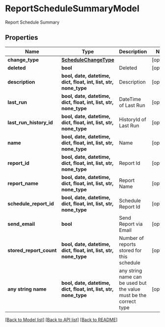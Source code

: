 # ReportScheduleSummaryModel

Report Schedule Summary

## Properties
Name | Type | Description | Notes
------------ | ------------- | ------------- | -------------
**change_type** | [**ScheduleChangeType**](ScheduleChangeType.md) |  | [optional] 
**deleted** | **bool** | Deleted | [optional] 
**description** | **bool, date, datetime, dict, float, int, list, str, none_type** | Description | [optional] 
**last_run** | **bool, date, datetime, dict, float, int, list, str, none_type** | DateTime of Last Run | [optional] 
**last_run_history_id** | **bool, date, datetime, dict, float, int, list, str, none_type** | HistoryId of Last Run | [optional] 
**name** | **bool, date, datetime, dict, float, int, list, str, none_type** | Name | [optional] 
**report_id** | **bool, date, datetime, dict, float, int, list, str, none_type** | Report Id | [optional] 
**report_name** | **bool, date, datetime, dict, float, int, list, str, none_type** | Report Name | [optional] 
**schedule_report_id** | **bool, date, datetime, dict, float, int, list, str, none_type** | Schedule Report Id | [optional] 
**send_email** | **bool** | Send Report via Email | [optional] 
**stored_report_count** | **bool, date, datetime, dict, float, int, list, str, none_type** | Number of reports stored for this schedule | [optional] 
**any string name** | **bool, date, datetime, dict, float, int, list, str, none_type** | any string name can be used but the value must be the correct type | [optional]

[[Back to Model list]](../README.md#documentation-for-models) [[Back to API list]](../README.md#documentation-for-api-endpoints) [[Back to README]](../README.md)


